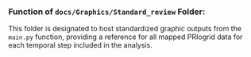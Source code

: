 ### Function of `docs/Graphics/Standard_review` Folder:

This folder is designated to host standardized graphic outputs from the `main.py` function, providing a reference for all mapped PRIogrid data for each temporal step included in the analysis.
